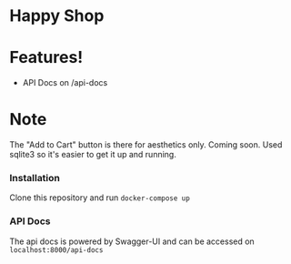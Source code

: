 # Happy Shop

# Features!
  - API Docs on /api-docs

# Note
The "Add to Cart" button is there for aesthetics only. Coming soon.
Used sqlite3 so it's easier to get it up and running.


### Installation
Clone this repository and run `docker-compose up`

### API Docs

The api docs is powered by Swagger-UI and can be accessed on `localhost:8000/api-docs`

